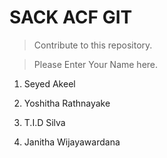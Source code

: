 # SACK ACF GIT

> Contribute to this repository.


> Please Enter Your Name here.


1. Seyed Akeel 

2. Yoshitha Rathnayake 

3. T.I.D Silva 

4. Janitha Wijayawardana 

